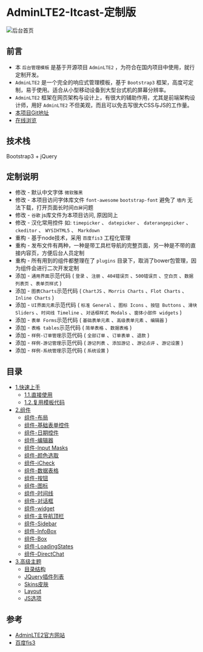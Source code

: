 # AdminLTE2-Itcast-定制版

![后台首页](https://hans007.gitbooks.io/adminlte2-itcast/img/后台首页.png)

## 前言

- 本 `后台管理模板` 是基于开源项目 `AdminLTE2` ，为符合在国内项目中使用，就行定制开发。
- `AdminLTE2` 是一个完全的响应式管理模板，基于 `Bootstrap3` 框架，高度可定制，易于使用。适合从小型移动设备到大型台式机的屏幕分辨率。
- `AdminLTE2` 框架在网页架构与设计上，有很大的辅助作用，尤其是前端架构设计师，用好 `AdminLTE2` 不但美观，而且可以免去写很大CSS与JS的工作量。
- [本项目Git地址](http://git.oschina.net/docafe/adminlte2-itcast)
- [在线浏览](http://research.itcast.cn/adminlte2-itcast/release/dist/pages/all-admin-index.html)

## 技术栈

Bootstrap3 + jQuery

## 定制说明

- 修改 - 默认中文字体 `微软雅黑`
- 修改 - 本项目访问字体库文件 `font-awesome` `bootstrap-font` 避免了 `墙内` 无法下载，打开页面长时间`白屏`问题
- 修改 - `谷歌` js库文件为本项目访问, 原因同上
- 修改 - 汉化常用控件 如: `timepicker` 、 `datepicker` 、 `daterangepicker` 、 `ckeditor` 、  `WYSIHTML5` 、 `Markdown`
- 重构 - 基于node技术，采用 `百度fis3` 工程化管理
- 重构 - 发布文件有两种，一种是带工具栏导航的完整页面，另一种是不带的直接内容页，方便后台人员定制
- 重构 - 所有用到的组件都整理在了 `plugins` 目录下，取消了bower包管理，因为组件会进行二次开发定制
- 添加 - `通用界面`示范代码 ( `登录` 、`注册` 、`404错误页` 、`500错误页` 、`空白页` 、`数据列表页` 、`表单页样式` )
- 添加 - `图表Charts`示范代码 ( `ChartJS` 、`Morris Charts` 、`Flot Charts` 、`Inline Charts` )
- 添加 - `UI界面元素`示范代码 ( `标准 General` 、`图标 Icons` 、`按钮 Buttons` 、`滑块 Sliders` 、`时间线 Timeline` 、`对话框样式 Modals` 、`窗体小部件 widgets` )
- 添加 - `表单 Forms`示范代码 ( `基础表单元素` 、`高级表单元素` 、`编辑器` )
- 添加 - `表格 tables`示范代码 ( `简单表格` 、`数据表格` )
- 添加 - `样例-订单管理`示范代码 ( `全部订单` 、`订单表单` 、`退款` )
- 添加 - `样例-游记管理`示范代码 ( `游记列表` 、`添加游记` 、`游记点评` 、`游记设置` )
- 添加 - `样例-系统管理`示范代码 ( `系统设置` )

## 目录

* [1.快速上手](1.快速上手/1.1.直接使用.md)
    * [1.1.直接使用](1.快速上手/1.1.直接使用.md)
    * [1.2.复用模板代码](1.快速上手/1.2.复用模板代码.md)
* [2.组件](组件-布局.md)
    * [组件-布局](组件-布局.md)
    * [组件-基础表单控件](组件-基础表单控件.md)
    * [组件-日期控件](组件-日期控件.md)
    * [组件-编辑器](组件-编辑器.md)
    * [组件-Input Masks](组件-InputMasks.md)
    * [组件-颜色选取](组件-颜色选取.md)
    * [组件-iCheck](组件-iCheck.md)
    * [组件-数据表格](组件-数据表格.md)
    * [组件-按钮](组件-按钮.md)
    * [组件-图标](组件-图标.md)
    * [组件-时间线](组件-时间线.md)
    * [组件-对话框](组件-对话框.md)
    * [组件-widget](组件-widget.md)
    * [组件-主导航顶栏](组件-主导航顶栏.md)
    * [组件-Sidebar](组件-Sidebar.md)
    * [组件-InfoBox](组件-InfoBox.md)
    * [组件-Box](组件-Box.md)
    * [组件-LoadingStates](组件-LoadingStates.md)
    * [组件-DirectChat](组件-DirectChat.md)
* [3.高级主题](目录结构.md)
    * [目录结构](目录结构.md)
    * [JQuery插件列表](JQuery插件列表.md)
    * [Skins皮肤](Skins皮肤.md)
    * [Layout](Layout.md)
    * [JS选项](JS选项.md)

## 参考

- [AdminLTE2官方网站](https://almsaeedstudio.com/)
- [百度fis3](http://fis.baidu.com/fis3/index.html)
